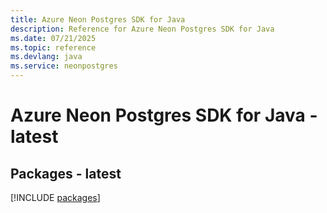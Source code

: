 ```yaml
---
title: Azure Neon Postgres SDK for Java
description: Reference for Azure Neon Postgres SDK for Java
ms.date: 07/21/2025
ms.topic: reference
ms.devlang: java
ms.service: neonpostgres
---
```

# Azure Neon Postgres SDK for Java - latest
## Packages - latest
[!INCLUDE [packages](neon-postgres-index.md)]